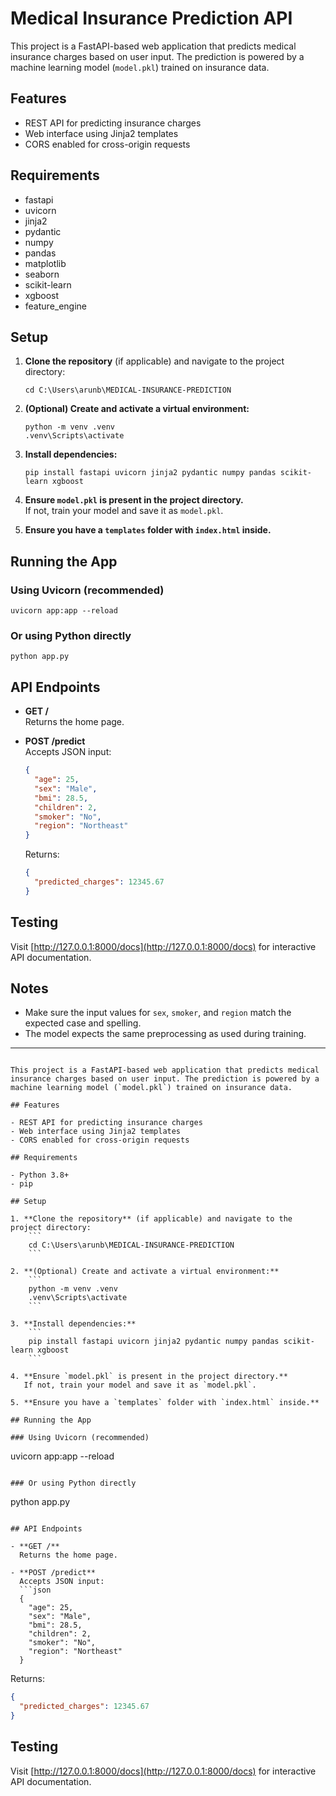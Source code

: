 # Medical Insurance Prediction API

This project is a FastAPI-based web application that predicts medical insurance charges based on user input. The prediction is powered by a machine learning model (`model.pkl`) trained on insurance data.

## Features

- REST API for predicting insurance charges
- Web interface using Jinja2 templates
- CORS enabled for cross-origin requests

## Requirements

- fastapi
- uvicorn
- jinja2
- pydantic
- numpy
- pandas
- matplotlib
- seaborn
- scikit-learn
- xgboost
- feature_engine

## Setup

1. **Clone the repository** (if applicable) and navigate to the project directory:
    ```
    cd C:\Users\arunb\MEDICAL-INSURANCE-PREDICTION
    ```

2. **(Optional) Create and activate a virtual environment:**
    ```
    python -m venv .venv
    .venv\Scripts\activate
    ```

3. **Install dependencies:**
    ```
    pip install fastapi uvicorn jinja2 pydantic numpy pandas scikit-learn xgboost
    ```

4. **Ensure `model.pkl` is present in the project directory.**  
   If not, train your model and save it as `model.pkl`.

5. **Ensure you have a `templates` folder with `index.html` inside.**

## Running the App

### Using Uvicorn (recommended)
```
uvicorn app:app --reload
```

### Or using Python directly
```
python app.py
```

## API Endpoints

- **GET /**  
  Returns the home page.

- **POST /predict**  
  Accepts JSON input:
  ```json
  {
    "age": 25,
    "sex": "Male",
    "bmi": 28.5,
    "children": 2,
    "smoker": "No",
    "region": "Northeast"
  }
  ```
  Returns:
  ```json
  {
    "predicted_charges": 12345.67
  }
  ```

## Testing

Visit [http://127.0.0.1:8000/docs](http://127.0.0.1:8000/docs) for interactive API documentation.

## Notes

- Make sure the input values for `sex`, `smoker`, and `region` match the expected case and spelling.
- The model expects the same preprocessing as used during training.

---
```# Medical Insurance Prediction API

This project is a FastAPI-based web application that predicts medical insurance charges based on user input. The prediction is powered by a machine learning model (`model.pkl`) trained on insurance data.

## Features

- REST API for predicting insurance charges
- Web interface using Jinja2 templates
- CORS enabled for cross-origin requests

## Requirements

- Python 3.8+
- pip

## Setup

1. **Clone the repository** (if applicable) and navigate to the project directory:
    ```
    cd C:\Users\arunb\MEDICAL-INSURANCE-PREDICTION
    ```

2. **(Optional) Create and activate a virtual environment:**
    ```
    python -m venv .venv
    .venv\Scripts\activate
    ```

3. **Install dependencies:**
    ```
    pip install fastapi uvicorn jinja2 pydantic numpy pandas scikit-learn xgboost
    ```

4. **Ensure `model.pkl` is present in the project directory.**  
   If not, train your model and save it as `model.pkl`.

5. **Ensure you have a `templates` folder with `index.html` inside.**

## Running the App

### Using Uvicorn (recommended)
```
uvicorn app:app --reload
```

### Or using Python directly
```
python app.py
```

## API Endpoints

- **GET /**  
  Returns the home page.

- **POST /predict**  
  Accepts JSON input:
  ```json
  {
    "age": 25,
    "sex": "Male",
    "bmi": 28.5,
    "children": 2,
    "smoker": "No",
    "region": "Northeast"
  }
  ```
  Returns:
  ```json
  {
    "predicted_charges": 12345.67
  }
  ```

## Testing

Visit [http://127.0.0.1:8000/docs](http://127.0.0.1:8000/docs) for interactive API documentation.

